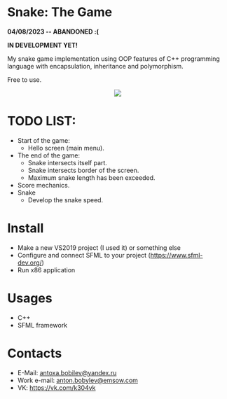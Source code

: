 # Snake: The Game

**04/08/2023 -- ABANDONED :(**

**IN DEVELOPMENT YET!**

My snake game implementation using OOP features of C++ programming language with encapsulation, inheritance and polymorphism. 

Free to use.

<p align="center">
  <img src="https://user-images.githubusercontent.com/25329821/164027599-c7eceb57-3115-4c0c-83e8-add864c2b603.png" />
</p>

# TODO LIST:
- Start of the game:
    - Hello screen (main menu).
- The end of the game:
    - Snake intersects itself part.
    - Snake intersects border of the screen.
    - Maximum snake length has been exceeded.
- Score mechanics.
- Snake
    - Develop the snake speed.

# Install

- Make a new VS2019 project (I used it) or something else
- Configure and connect SFML to your project (https://www.sfml-dev.org/)
- Run x86 application

# Usages
- C++
- SFML framework

# Contacts
* E-Mail: antoxa.bobilev@yandex.ru
* Work e-mail: anton.bobylev@emsow.com
* VK: https://vk.com/k304vk
